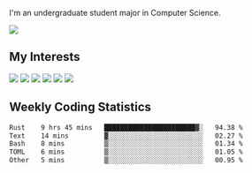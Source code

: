 I'm an undergraduate student major in Computer Science.

![](https://github-readme-stats.vercel.app/api?username=littzhch&theme=radical)

## My Interests

![](https://img.shields.io/badge/Python-3776AB?style=flat&labelColor=FFD43B&logoColor=3776AB&logo=python)
![](https://img.shields.io/badge/C-00599C?style=flat&labelColor=01427d&logoColor=6295cb&logo=c)
![](https://img.shields.io/badge/Rust-ffffff?style=flat&labelColor=ffffff&logoColor=000000&logo=rust)
![](https://img.shields.io/badge/LaTeX-008080?style=flat&labelColor=eeece5&logoColor=008080&logo=latex)
![](https://img.shields.io/badge/OpenGL-5487b2?style=flat&labelColor=ffffff&logoColor=5487b2&logo=opengl)
![](https://img.shields.io/badge/archlinux-1793d1?style=flat&labelColor=333333&logoColor=1793d1&logo=archlinux)

## Weekly Coding Statistics
<!--START_SECTION:waka-->

```txt
Rust    9 hrs 45 mins   ███████████████████████▓░   94.38 %
Text    14 mins         ▓░░░░░░░░░░░░░░░░░░░░░░░░   02.27 %
Bash    8 mins          ▒░░░░░░░░░░░░░░░░░░░░░░░░   01.34 %
TOML    6 mins          ▒░░░░░░░░░░░░░░░░░░░░░░░░   01.05 %
Other   5 mins          ▒░░░░░░░░░░░░░░░░░░░░░░░░   00.95 %
```

<!--END_SECTION:waka-->
